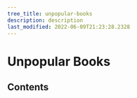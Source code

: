 ```yaml
---
tree_title: unpopular-books
description: description
last_modified: 2022-06-09T21:23:28.2328
---
```


# Unpopular Books

## Contents
